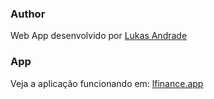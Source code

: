 ### Author
Web App desenvolvido por [Lukas Andrade](https://www.linkedin.com/in/andlukas/)

### App

Veja a aplicação funcionando em: [lfinance.app](https://lfinance.app)


